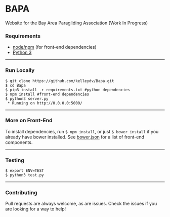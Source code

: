 # BAPA

Website for the Bay Area Paragliding Association (Work In Progress)

### Requirements
- [node/npm](https://nodejs.org/) (for front-end dependencies)
- [Python 3](https://www.python.org/)

----
### Run Locally
```
$ git clone https://github.com/kelleydv/Bapa.git
$ cd Bapa
$ pip3 install -r requirements.txt #python dependencies
$ npm install #front-end dependencies
$ python3 server.py
 * Running on http://0.0.0.0:5000/
```

----
### More on Front-End
To install dependencies, run `$ npm install`, or just `$ bower install` if you already have bower installed.  See [bower.json](./bower.json) for a list of front-end components.

----
### Testing
```
$ export ENV=TEST
$ python3 test.py
```

----
### Contributing
Pull requests are always welcome, as are issues.  Check the issues if you are looking for a way to help!
